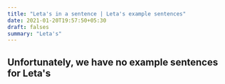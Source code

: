 ```yaml
---
title: "Leta's in a sentence | Leta's example sentences"
date: 2021-01-20T19:57:50+05:30
draft: falses
summary: "Leta's"
---
```

## Unfortunately, we have no example sentences for Leta's                 
